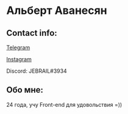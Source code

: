 # Альберт Аванесян
## Contact info:
[Telegram](t.me/alberted)

[Instagram](instagram.com/albert1av)

Discord: JEBRAIL#3934

## Обо мне:
24 года, учу Front-end для удовольствия =))